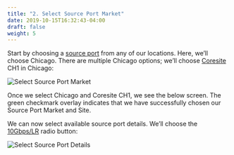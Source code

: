 ```yaml
---
title: "2. Select Source Port Market"
date: 2019-10-15T16:32:43-04:00
draft: false
weight: 5
---
```

<script src="/js/wz_tooltip.js"></script>

Start by choosing a <a href="javascript:;" onmouseover="Tip('The source port originates the traffic, and the destination port receives the traffic. This is a little misleading as the traffic is usually bidirectional. It is somewhat similar to siphoning water from point A to point B; the relative height of the two points determines which way the water will flow, but at any given moment, one is the source and the other the destination.', WIDTH, 250, ABOVE, true)" onmouseout="UnTip()">source port</a> from any of our locations. Here, we’ll choose Chicago. There are multiple Chicago options; we’ll choose <a href="javascript:;" onmouseover="Tip('Equinix and Coresite are colocation providers. A colocation (colo) center is a type of data center. Colocation facilities provide space, power, cooling, and physical security for the server, storage, and networking equipment of other firms, and also connect them to a variety of telecommunications and network service providers with a minimum of cost and complexity.', WIDTH, 250, ABOVE, true)" onmouseout="UnTip()">Coresite</a> CH1 in Chicago:

![Select Source Port Market](/img/SourcePortMarketChicago.jpg)

Once we select Chicago and Coresite CH1, we see the below screen. The green checkmark overlay indicates that we have successfully chosen our Source Port Market and Site.

We can now select available source port details. We’ll choose the <a href="javascript:;" onmouseover="Tip('A 10 Gigabit Ethernet standard specified to transmit data over long distance (the letters LR stand for Long Reach).', WIDTH, 250, ABOVE, true)" onmouseout="UnTip()">10Gbps/LR</a> radio button:

![Select Source Port Details](/img/SelectSourcePortDetails.jpg)



